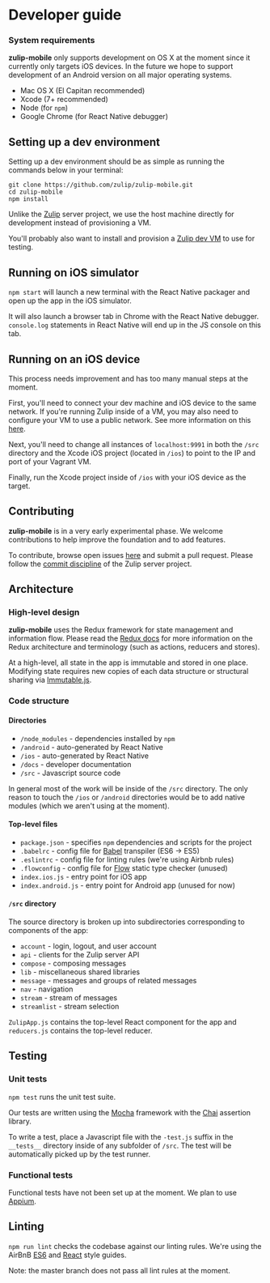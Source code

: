 # Developer guide

### System requirements

**zulip-mobile** only supports development on OS X at the moment since it currently only targets iOS devices. In the future we hope to support development of an Android version on all major operating systems.

* Mac OS X (El Capitan recommended)
* Xcode (7+ recommended)
* Node (for `npm`)
* Google Chrome (for React Native debugger)


## Setting up a dev environment

Setting up a dev environment should be as simple as running the commands below in your terminal:
```
git clone https://github.com/zulip/zulip-mobile.git
cd zulip-mobile
npm install
```

Unlike the [Zulip](https://github.com/zulip/zulip) server project, we use the host machine directly for development instead of provisioning a VM.

You'll probably also want to install and provision a [Zulip dev VM](https://zulip.readthedocs.io/en/latest/dev-overview.html) to use for testing.


## Running on iOS simulator
`npm start` will launch a new terminal with the React Native packager and open up the app in the iOS simulator.

It will also launch a browser tab in Chrome with the React Native debugger. `console.log` statements in React Native will end up in the JS console on this tab.

## Running on an iOS device
This process needs improvement and has too many manual steps at the moment.

First, you'll need to connect your dev machine and iOS device to the same network. If you're running Zulip inside of a VM, you may also need to configure your VM to use a public network. See more information on this [here](https://www.vagrantup.com/docs/networking/public_network.html).

Next, you'll need to change all instances of `localhost:9991` in both the `/src` directory and the Xcode iOS project (located in `/ios`) to point to the IP and port of your Vagrant VM.

Finally, run the Xcode project inside of `/ios` with your iOS device as the target.


## Contributing
**zulip-mobile** is in a very early experimental phase. We welcome contributions to help improve the foundation and to add features.

To contribute, browse open issues [here](https://github.com/zulip/zulip-mobile/issues) and submit a pull request. Please follow the [commit discipline](https://zulip.readthedocs.io/en/latest/code-style.html#version-control) of the Zulip server project.


## Architecture

### High-level design

**zulip-mobile** uses the Redux framework for state management and information flow. Please read the [Redux docs](http://redux.js.org/index.html) for more information on the Redux architecture and terminology (such as actions, reducers and stores).

At a high-level, all state in the app is immutable and stored in one place. Modifying state requires new copies of each data structure or structural sharing via [Immutable.js](https://facebook.github.io/immutable-js/).

### Code structure

#### Directories

* `/node_modules` - dependencies installed by `npm`
* `/android` - auto-generated by React Native
* `/ios` - auto-generated by React Native
* `/docs` - developer documentation
* `/src` - Javascript source code

In general most of the work will be inside of the `/src` directory. The only reason to touch the `/ios` or `/android` directories would be to add native modules (which we aren't using at the moment).

#### Top-level files
* `package.json` - specifies `npm` dependencies and scripts for the project
* `.babelrc` - config file for [Babel](https://babeljs.io/) transpiler (ES6 -> ES5)
* `.eslintrc` - config file for linting rules (we're using Airbnb rules)
* `.flowconfig` - config file for [Flow](https://flowtype.org/) static type checker (unused)
* `index.ios.js` - entry point for iOS app
* `index.android.js` - entry point for Android app (unused for now)

#### `/src` directory

The source directory is broken up into subdirectories corresponding to components of the app:
* `account` - login, logout, and user account
* `api` - clients for the Zulip server API
* `compose` - composing messages
* `lib` - miscellaneous shared libraries
* `message` - messages and groups of related messages
* `nav` - navigation
* `stream` - stream of messages
* `streamlist` - stream selection

`ZulipApp.js` contains the top-level React component for the app and `reducers.js` contains the top-level reducer.

## Testing

### Unit tests
`npm test` runs the unit test suite.

Our tests are written using the [Mocha](https://mochajs.org/) framework with the [Chai](http://chaijs.com/) assertion library.

To write a test, place a Javascript file with the `-test.js` suffix in the `__tests__` directory inside of any subfolder of `/src`. The test will be automatically picked up by the test runner.


### Functional tests
Functional tests have not been set up at the moment. We plan to use [Appium](http://appium.io/).


## Linting
`npm run lint` checks the codebase against our linting rules. We're using the AirBnB [ES6](https://github.com/airbnb/javascript) and [React](https://github.com/airbnb/javascript/tree/master/react) style guides.

Note: the master branch does not pass all lint rules at the moment.
